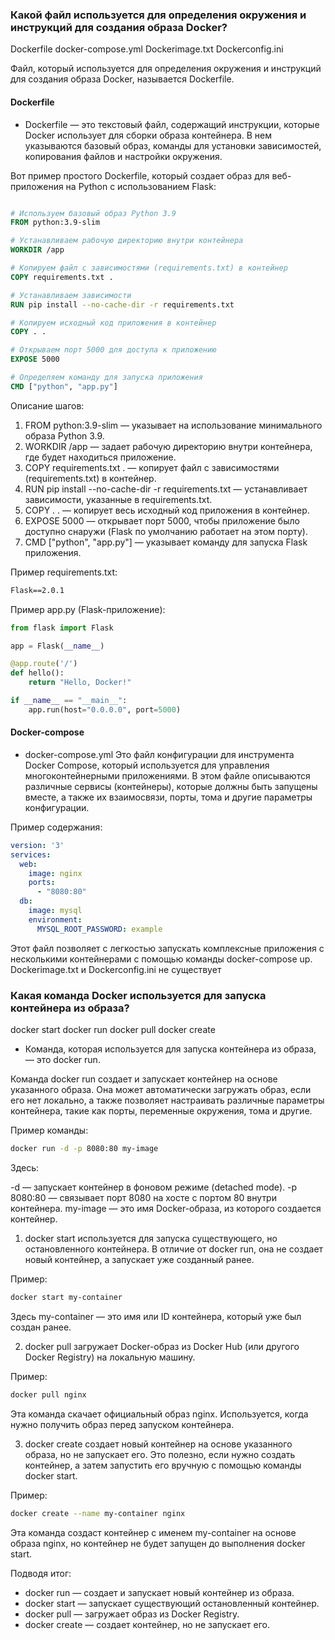 ### Какой файл используется для определения окружения и инструкций для создания образа Docker?

Dockerfile
docker-compose.yml
Dockerimage.txt
Dockerconfig.ini

Файл, который используется для определения окружения и инструкций для создания образа Docker, называется Dockerfile.

#### Dockerfile

* Dockerfile — это текстовый файл, содержащий инструкции, которые Docker использует для сборки образа контейнера. В нем
  указываются базовый образ, команды для установки зависимостей, копирования файлов и настройки окружения.

Вот пример простого Dockerfile, который создает образ для веб-приложения на Python с использованием Flask:

```dockerfile

# Используем базовый образ Python 3.9
FROM python:3.9-slim

# Устанавливаем рабочую директорию внутри контейнера
WORKDIR /app

# Копируем файл с зависимостями (requirements.txt) в контейнер
COPY requirements.txt .

# Устанавливаем зависимости
RUN pip install --no-cache-dir -r requirements.txt

# Копируем исходный код приложения в контейнер
COPY . .

# Открываем порт 5000 для доступа к приложению
EXPOSE 5000

# Определяем команду для запуска приложения
CMD ["python", "app.py"]
```

Описание шагов:

1. FROM python:3.9-slim — указывает на использование минимального образа Python 3.9.
2. WORKDIR /app — задает рабочую директорию внутри контейнера, где будет находиться приложение.
3. COPY requirements.txt . — копирует файл с зависимостями (requirements.txt) в контейнер.
4. RUN pip install --no-cache-dir -r requirements.txt — устанавливает зависимости, указанные в requirements.txt.
5. COPY . . — копирует весь исходный код приложения в контейнер.
6. EXPOSE 5000 — открывает порт 5000, чтобы приложение было доступно снаружи (Flask по умолчанию работает на этом
   порту).
7. CMD ["python", "app.py"] — указывает команду для запуска Flask приложения.

Пример requirements.txt:

```txt
Flask==2.0.1
```

Пример app.py (Flask-приложение):

```python
from flask import Flask

app = Flask(__name__)

@app.route('/')
def hello():
    return "Hello, Docker!"

if __name__ == "__main__":
    app.run(host="0.0.0.0", port=5000)
```

#### Docker-compose

* docker-compose.yml
  Это файл конфигурации для инструмента Docker Compose, который используется для управления многоконтейнерными
  приложениями. В этом файле описываются различные сервисы (контейнеры), которые должны быть запущены вместе, а также
  их взаимосвязи, порты, тома и другие параметры конфигурации.

Пример содержания:

```yaml
version: '3'
services:
  web:
    image: nginx
    ports:
      - "8080:80"
  db:
    image: mysql
    environment:
      MYSQL_ROOT_PASSWORD: example
```

Этот файл позволяет с легкостью запускать комплексные приложения с несколькими контейнерами с помощью команды
docker-compose up.
Dockerimage.txt и Dockerconfig.ini не существует

### Какая команда Docker используется для запуска контейнера из образа?

docker start
docker run
docker pull
docker create

* Команда, которая используется для запуска контейнера из образа, — это docker run.

Команда docker run создает и запускает контейнер на основе указанного образа. Она может автоматически загружать образ,
если его нет локально, а также позволяет настраивать различные параметры контейнера, такие как порты, переменные
окружения, тома и другие.

Пример команды:

```bash
docker run -d -p 8080:80 my-image
```

Здесь:

-d — запускает контейнер в фоновом режиме (detached mode).
-p 8080:80 — связывает порт 8080 на хосте с портом 80 внутри контейнера.
my-image — это имя Docker-образа, из которого создается контейнер.

1. docker start используется для запуска существующего, но остановленного контейнера. В отличие от docker run, она не
   создает новый контейнер, а запускает уже созданный ранее.

Пример:

```bash
docker start my-container
```

Здесь my-container — это имя или ID контейнера, который уже был создан ранее.

2. docker pull загружает Docker-образ из Docker Hub (или другого Docker Registry) на локальную машину.

Пример:

```bash
docker pull nginx
```

Эта команда скачает официальный образ nginx. Используется, когда нужно получить образ перед запуском контейнера.

3. docker create создает новый контейнер на основе указанного образа, но не запускает его. Это полезно, если нужно
   создать контейнер, а затем запустить его вручную с помощью команды docker start.

Пример:

```bash
docker create --name my-container nginx
```
Эта команда создаст контейнер с именем my-container на основе образа nginx, но контейнер не будет запущен до выполнения
docker start.

Подводя итог:
* docker run — создает и запускает новый контейнер из образа.
* docker start — запускает существующий остановленный контейнер.
* docker pull — загружает образ из Docker Registry.
* docker create — создает контейнер, но не запускает его.